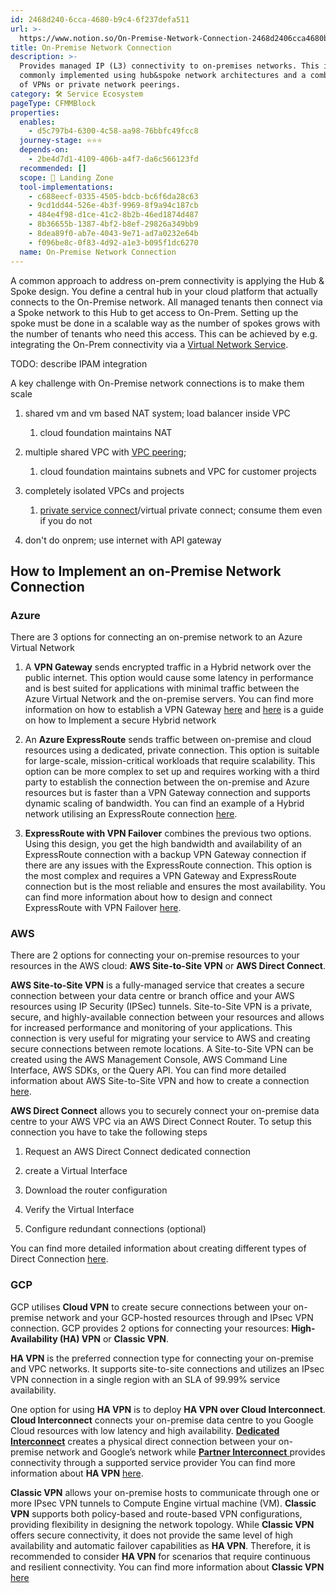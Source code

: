 ```yaml
---
id: 2468d240-6cca-4680-b9c4-6f237defa511
url: >-
  https://www.notion.so/On-Premise-Network-Connection-2468d2406cca4680b9c46f237defa511
title: On-Premise Network Connection
description: >-
  Provides managed IP (L3) connectivity to on-premises networks. This is
  commonly implemented using hub&spoke network architectures and a combination
  of VPNs or private network peerings.
category: 🛠 Service Ecosystem
pageType: CFMMBlock
properties:
  enables:
    - d5c797b4-6300-4c58-aa98-76bbfc49fcc8
  journey-stage: ⭐️⭐️⭐️
  depends-on:
    - 2be4d7d1-4109-406b-a4f7-da6c566123fd
  recommended: []
  scope: 🛬 Landing Zone
  tool-implementations:
    - c688eecf-0335-4505-bdcb-bc6f6da28c63
    - 9cd1dd44-526e-4b3f-9969-8f9a94c187cb
    - 484e4f98-d1ce-41c2-8b2b-46ed1874d487
    - 8b36655b-1387-4bf2-b8ef-29826a349bb9
    - 8dea89f0-ab7e-4043-9e71-ad7a0232e64b
    - f096be8c-0f83-4d92-a1e3-b095f1dc6270
  name: On-Premise Network Connection
---
```


A common approach to address on-prem connectivity is applying the Hub & Spoke design. You define a central hub in your cloud platform that actually connects to the On-Premise network. All managed tenants then connect via a Spoke network to this Hub to get access to On-Prem. Setting up the spoke must be done in a scalable way as the number of spokes grows with the number of tenants who need this access. This can be achieved by e.g. integrating the On-Prem connectivity via a [Virtual Network Service](./virtual-network-service.md).



TODO: describe IPAM integration



A key challenge with On-Premise network connections is to make them scale

1. shared vm and vm based NAT system; load balancer inside VPC

    1. cloud foundation maintains NAT

1. multiple shared VPC with [VPC peering](https://docs.aws.amazon.com/vpc/latest/peering/what-is-vpc-peering.html);

    1.  cloud foundation maintains subnets and VPC for customer projects

1. completely isolated VPCs and projects

    1. [private service connect](https://cloud.google.com/vpc/docs/private-service-connect)/virtual private connect; consume them even if you do not

1. don't do onprem; use internet with API gateway



## How to Implement an on-Premise Network Connection

### Azure

There are 3 options for connecting an on-premise network to an Azure Virtual Network

1. A **VPN Gateway** sends encrypted traffic in a Hybrid network over the public internet. This option would cause some latency in performance and is best suited for applications with minimal traffic between the Azure Virtual Network and the on-premise servers. You can find more information on how to establish a VPN Gateway [here](https://learn.microsoft.com/en-us/azure/vpn-gateway/tutorial-create-gateway-portal) and [here](https://learn.microsoft.com/en-us/azure/architecture/reference-architectures/dmz/secure-vnet-dmz?tabs=portal) is a guide on how to Implement a secure Hybrid network

1. An **Azure ExpressRoute** sends traffic between on-premise and cloud resources using a dedicated, private connection. This option is suitable for large-scale, mission-critical workloads that require scalability. This option can be more complex to set up and requires working with a third party to establish the connection between the on-premise and Azure resources but is faster than a VPN Gateway connection and supports dynamic scaling of bandwidth. You can find an example of a Hybrid network utilising an ExpressRoute connection [here](https://learn.microsoft.com/en-us/azure/architecture/reference-architectures/hybrid-networking/expressroute).

1. **ExpressRoute with VPN Failover** combines the previous two options. Using this design, you get the high bandwidth and availability of an ExpressRoute connection with a backup VPN Gateway connection if there are any issues with the ExpressRoute connection. This option is the most complex and requires a VPN Gateway and ExpressRoute connection but is the most reliable and ensures the most availability. You can find more information about how to design and connect ExpressRoute with VPN Failover [here](https://learn.microsoft.com/en-us/azure/expressroute/use-s2s-vpn-as-backup-for-expressroute-privatepeering).



### AWS

There are 2 options for connecting your on-premise resources to your resources in the AWS cloud: **AWS Site-to-Site VPN** or **AWS Direct Connect**.



**AWS Site-to-Site VPN** is a fully-managed service that creates a secure connection between your data centre or branch office and your AWS resources using IP Security (IPSec) tunnels. Site-to-Site VPN is a private, secure, and highly-available connection between your resources and allows for increased performance and monitoring of your applications. This connection is very useful for migrating your service to AWS and creating secure connections between remote locations. A Site-to-Site VPN can be created using the AWS Management Console, AWS Command Line Interface, AWS SDKs, or the Query API. You can find more detailed information about AWS Site-to-Site VPN and how to create a connection [here](https://docs.aws.amazon.com/vpn/latest/s2svpn/VPC_VPN.html).



**AWS Direct Connect** allows you to securely connect your on-premise data centre to your AWS VPC via an AWS Direct Connect Router. To setup this connection you have to take the following steps

1. Request an AWS Direct Connect dedicated connection

1. create a Virtual Interface

1. Download the router configuration

1. Verify the Virtual Interface

1. Configure redundant connections (optional)

You can find more detailed information about creating different types of Direct Connection [here](https://docs.aws.amazon.com/directconnect/latest/UserGuide/resiliency_toolkit.html).



### GCP

GCP utilises **Cloud VPN** to create secure connections between your on-premise network and your GCP-hosted resources through and IPsec VPN connection. GCP provides 2 options for connecting your resources: **High-Availability (HA) VPN** or **Classic VPN**.



**HA VPN** is the preferred connection type for connecting your on-premise and VPC networks. It supports site-to-site connections and utilizes an IPsec VPN connection in a single region with an SLA of 99.99% service availability.

One option for using **HA VPN** is to deploy **HA VPN over Cloud Interconnect**. **Cloud Interconnect** connects your on-premise data centre to you Google Cloud resources with low latency and high availability. [**Dedicated Interconnect**](https://cloud.google.com/network-connectivity/docs/interconnect/how-to/dedicated/provisioning-overview) creates a physical direct connection between your on-premise network and Google’s network while [**Partner Interconnect**](https://cloud.google.com/network-connectivity/docs/interconnect/how-to/partner/provisioning-overview)[ ](https://cloud.google.com/network-connectivity/docs/interconnect/how-to/partner/provisioning-overview)provides connectivity through a supported service provider
You can find more information about **HA VPN** [here](https://cloud.google.com/network-connectivity/docs/vpn/concepts/topologies).



**Classic VPN** allows your on-premise hosts to communicate through one or more IPsec VPN tunnels to Compute Engine virtual machine (VM). **Classic VPN** supports both policy-based and route-based VPN configurations, providing flexibility in designing the network topology. While **Classic VPN** offers secure connectivity, it does not provide the same level of high availability and automatic failover capabilities as **HA VPN**. Therefore, it is recommended to consider **HA VPN** for scenarios that require continuous and resilient connectivity. You can find more information about **Classic VPN** [here](https://cloud.google.com/network-connectivity/docs/vpn/concepts/classic-topologies)

